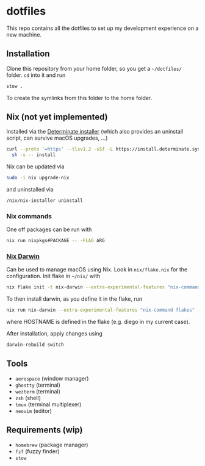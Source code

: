 # dotfiles

This repo contains all the dotfiles to set up my development experience on a new machine.

## Installation

Clone this repository from your home folder, so you get a `~/dotfiles/` folder. `cd` into it and run

```bash
stow .
```

To create the symlinks from this folder to the home folder.

## Nix (not yet implemented)

Installed via the [Determinate installer](https://github.com/DeterminateSystems/nix-installer?tab=readme-ov-file#features)
(which also provides an uninstall script, can survive macOS upgrades, ...)

```bash
curl --proto '=https' --tlsv1.2 -sSf -L https://install.determinate.systems/nix | \
  sh -s -- install
```

Nix can be updated via

```bash
sudo -i nix upgrade-nix
```

and uninstalled via

```bash
/nix/nix-installer uninstall
```

### Nix commands

One off packages can be run with

```bash
nix run nixpkgs#PACKAGE -- -FLAG ARG
```

### [Nix Darwin](https://github.com/nix-darwin/nix-darwin)

Can be used to manage macOS using Nix. Look in `nix/flake.nix` for the configuration. Init flake in
`~/nix/` with

```bash
nix flake init -t nix-darwin --extra-experimental-features "nix-command flakes"
```

To then install darwin, as you define it in the flake, run

```bash
nix run nix-darwin --extra-experimental-features "nix-command flakes" -- switch --flake ~/nix#HOSTNAME
```

where HOSTNAME is defined in the flake (e.g. diego in my current case).

After installation, apply changes using

```bash
darwin-rebuild switch
```

## Tools
- `aerospace` (window manager)
- `ghostty` (terminal)
- `wezterm` (terminal)
- `zsh` (shell)
- `tmux` (terminal multiplexer)
- `neovim` (editor)

## Requirements (wip)
- `homebrew` (package manager)
- `fzf` (fuzzy finder)
- `stow`
